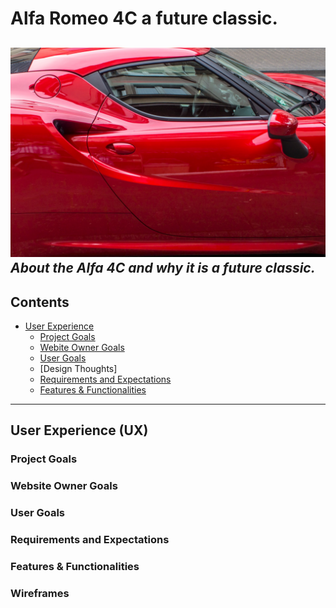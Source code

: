# Alfa Romeo 4C a future classic. #
![Alfa 4C banner](/wireframes/alfa4c-side.jpg "Alfa Romeo 4c Side Image")
*About the Alfa 4C and why it is a future classic.*
---
## **Contents**
* [User Experience](#ux)
    * [Project Goals](#project-goals)
    * [Webite Owner Goals](#website-owner-goals)
    * [User Goals](#user-goals)
    * [Design Thoughts]
    * [Requirements and Expectations](#requirements-and-expectations)
    * [Features & Functionalities](#features-&-functionalities)
    
---
## **User Experience (UX)** 

### Project Goals

### Website Owner Goals

### User Goals 

### Requirements and Expectations

### Features & Functionalities

### Wireframes
